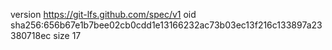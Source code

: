 version https://git-lfs.github.com/spec/v1
oid sha256:656b67e1b7bee02cb0cdd1e13166232ac73b03ec13f216c133897a23380718ec
size 17

